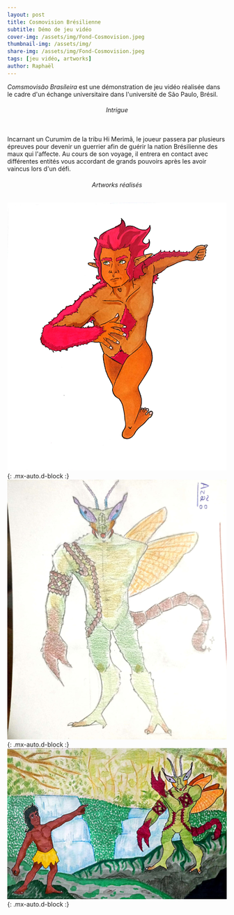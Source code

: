 ```yaml
---
layout: post
title: Cosmovision Brésilienne
subtitle: Démo de jeu vidéo
cover-img: /assets/img/Fond-Cosmovision.jpeg
thumbnail-img: /assets/img/
share-img: /assets/img/Fond-Cosmovision.jpeg
tags: [jeu vidéo, artworks]
author: Raphaël 
---
```


<i>Comsmovisão Brasileira </i> est une démonstration de jeu vidéo réalisée dans le cadre d'un échange universitaire dans l'université de São Paulo, Brésil. 

<h6 align="center"> Intrigue</h6><br />
Incarnant un Curumim de la tribu Hi Merimã,
le joueur passera par plusieurs épreuves pour devenir un guerrier afin de guérir la nation
Brésilienne des maux qui l'affecte.
Au cours de son voyage, il entrera en contact avec
différentes entités vous accordant de grands pouvoirs
après les avoir vaincus lors d'un défi. 

<h6 align="center">  Artworks réalisés</h6>
<img src="/assets/img/IllustrationCurupira.jpeg.jpeg" />{: .mx-auto.d-block :} <br/>
<img src="/assets/img/AzaCouleurs.jpeg.jpeg"  />{: .mx-auto.d-block :} <br/>
<img src="/assets/img/FondAza-MC.jpeg.jpeg" />{: .mx-auto.d-block :} <br/>



